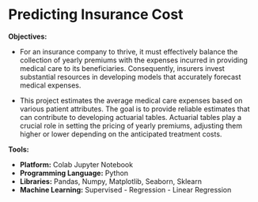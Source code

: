 # Predicting Insurance Cost

**Objectives:**

- For an insurance company to thrive, it must effectively balance the collection of yearly premiums with the expenses incurred in providing medical care to its beneficiaries. Consequently, insurers invest substantial resources in developing models that accurately forecast medical expenses.

- This project estimates the average medical care expenses based on various patient attributes. The goal is to provide reliable estimates that can contribute to developing actuarial tables. Actuarial tables play a crucial role in setting the pricing of yearly premiums, adjusting them higher or lower depending on the anticipated treatment costs.

**Tools:**

- **Platform:** Colab Jupyter Notebook
- **Programming Language:** Python
- **Libraries:** Pandas, Numpy, Matplotlib, Seaborn, Sklearn
- **Machine Learning:** Supervised - Regression - Linear Regression
